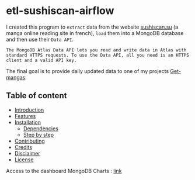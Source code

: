 # etl-sushiscan-airflow

I created this program to `extract` data from the website [sushiscan.su](https://sushiscan.su/) (a manga online reading site in french), `load` them into a MongoDB database and then use their `Data API`.

`The MongoDB Atlas Data API lets you read and write data in Atlas with standard HTTPS requests. To use the Data API, all you need is an HTTPS client and a valid API key.`

The final goal is to provide daily updated data to one of my projects [Get-mangas](https://github.com/Dorian25/get-mangas).

## Table of content
- [Introduction](#introduction)
- [Features](#features)
- [Installation](#installation)
  - [Dependencies](#dependencies)
  - [Step by step](#step-by-step)
- [Contributing](#contributing)
- [Credits](#credits)
- [Disclaimer](#disclaimer)
- [License](#license)


Access to the dashboard MongoDB Charts : [link](https://charts.mongodb.com/charts-getmanga-rhtkb/public/dashboards/632df18e-f274-4d69-899d-21740a3f593f)
